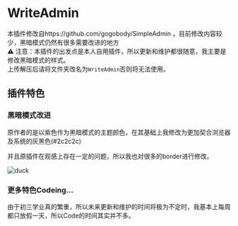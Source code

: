 # WriteAdmin
本插件修改自https://github.com/gogobody/SimpleAdmin ，目前修改内容较少，黑暗模式仍然有很多需要改进的地方<br>
⚠️ 注意：本插件的出发点是本人自用插件，所以更新和维护都很随意，我主要是修改黑暗模式的样式。<br>
上传解压后请将文件夹改名为`WriteAdmin`否则将无法使用。

## 插件特色
### 黑暗模式改进
原作者的是以紫色作为黑暗模式的主题颜色，在其基础上我修改为更加契合浏览器及系统的灰黑色(#2c2c2c)<br>

并且原插件在观感上存在一定的问题，所以我也对很多的border进行修改。

![duck](https://user-images.githubusercontent.com/84220224/134728122-9c6b3f2a-ea61-481d-99cd-115fd1c3e08f.jpg)

### 更多特色Codeing...
由于初三学业真的繁重，所以未来更新和维护的时间将极为不定时，我基本上每周都只放假一天，所以Code的时间其实并不多。
